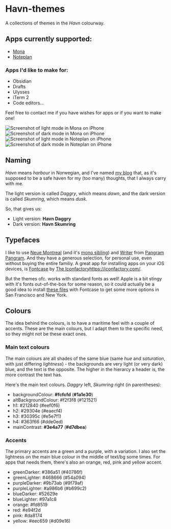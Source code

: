 # Havn-themes

A collections of themes in the _Havn_ colourway.

## Apps currently supported:

- [Mona](https://mastodon.social/@MonaApp)
- [Noteplan](https://noteplan.co)

### Apps I'd like to make for:

- Obsidian
- Drafts
- Ulysses
- iTerm 2
- Code editors...

Feel free to contact me if you have wishes for apps or if you want to make one!

![Screenshot of light mode in Mona on iPhone](./Mona/Mona-screenshots/havn-daggry-mona-iphone.png)
![Screenshot of dark mode in Mona on iPhone](./Mona/Mona-screenshots/havn-skumring-mona-iphone.png)
![Screenshot of light mode in Noteplan on iPhone](./Noteplan/Noteplan-screenshots/havn-daggry-nm-noteplan-iphone.png)
![Screenshot of dark mode in Noteplan on iPhone](./Noteplan/Noteplan-screenshots/havn-skumring-nm-noteplan-iphone.png)

## Naming

_Havn_ means _harbour_ in Norwegian, and I've named [my blog](https://havn.blog) that, as it's supposed to be a safe haven for my (too many) thoughts, that I always carry with me.

The light version is called _Daggry_, which means _dawn_,
and the dark version is called _Skumring_, which means _dusk_.

So, that gives us:

- Light version: **Havn Daggry**
- Dark version: **Havn Skumring**

## Typefaces

I like to use [Neue Montreal](https://pangrampangram.com/products/neue-montreal) (and it's [mono sibling](https://pangrampangram.com/products/neue-montreal-mono)) and [Writer](https://pangrampangram.com/products/writer) from [Pangram Pangram](https://pangrampangram.com/). And they have a generous selection, for personal use, even without buying the entire familiy. A great app for installing apps on your iOS devices, is [Fontcase](https://apps.apple.com/app/id1205074470?ls=1&mt=8&uo=4&at=10l4G7&ct=APPS) by [The Iconfactory](https://iconfactory.com/)https://iconfactory.com/.

But the themes ofc. works with standard fonts as well! Apple is a bit stingy with it's fonts out-of-the-box for some reason, so it could actually be a good idea to install [these files](https://www.dropbox.com/sh/lcna9x23al8z6hq/AAAtvz5qHzCH3XXEt45J8Ntga?dl=0) with Fontcase to get some more options in San Francisco and New York.

## Colours

The idea behind the colours, is to have a maritime feel with a couple of accents. These are the main colours, but I adapt them to the specific need, so they might not be these exact ones.

### Main text colours

The main colours are all shades of the same blue (same _hue_ and _saturation_, with just differing _lightness_) - the backgrounds are very light (or very dark) blue, and the text is the opposite. The higher in the hierarcy a header is, the more contrast the text has.

Here's the main text colours. _Daggry_ left, _Skumring_ right (in parentheses):

- backgroundColour: **#fcfcfd** (**#1a1e30**)
- altBackgroundColour: #f2f3f8 (#121521)
- h1: #212840 (#eef0f6)
- h2: #29304e (#eaecf4)
- h3: #30395c (#e5e7f1)
- h4: #363f66 (#dde0ed)
- mainContrast: **#3e4a77** (**#d7dbea**)

### Accents

The primary accents are a green and a purple, with a variation. I also set the lightness on the main blue colour in the middle of text/bg some times. For apps that needs them, there's also an orange, red, pink and yellow accent.

- greenDarker: #386a51 (#40786f)
- greenLighter: #468666 (#54a094)
- purpleDarker: #9b73ab (#9f79af)
- purpleLighter: #a986b6 (#b699c2)
- blueDarker: #52629e
- blueLighter: #97a1c8
- orange: #fd8519
- red: #e94f2d
- pink: #da8174
- yellow: #eec659 (#d09e16)
